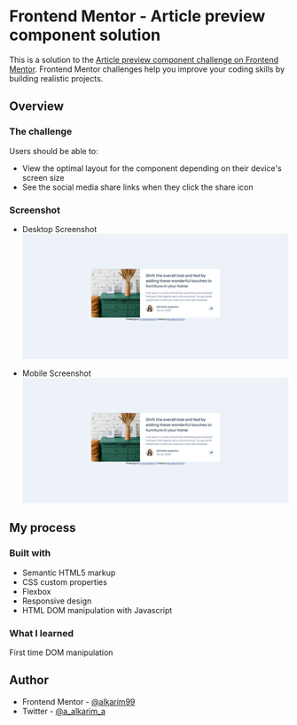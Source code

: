 # Frontend Mentor - Article preview component solution

This is a solution to the [Article preview component challenge on Frontend Mentor](https://www.frontendmentor.io/challenges/article-preview-component-dYBN_pYFT). Frontend Mentor challenges help you improve your coding skills by building realistic projects. 

## Overview

### The challenge

Users should be able to:

- View the optimal layout for the component depending on their device's screen size
- See the social media share links when they click the share icon

### Screenshot

- Desktop Screenshot
![](./Screenshot-Desktop.png)

- Mobile Screenshot
![](./Screenshot-Mobile.png)

## My process

### Built with

- Semantic HTML5 markup
- CSS custom properties
- Flexbox
- Responsive design
- HTML DOM manipulation with Javascript

### What I learned
First time DOM manipulation

## Author

- Frontend Mentor - [@alkarim99](https://www.frontendmentor.io/profile/alkarim99)
- Twitter - [@a_alkarim_a](https://www.twitter.com/a_alkarim_a)
